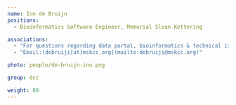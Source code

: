 ```yaml
---
name: Ino de Bruijn
positions:
  - Bioinformatics Software Engineer, Memorial Sloan Kettering

associations:
  - "For questions regarding data portal, bioinformatics & technical issues:"
  - "Email:[debruiji[at]mskcc.org](mailto:debruiji@mskcc.org)"

photo: people/de-bruijn-ino.png

group: dcc

weight: 80
---
```

